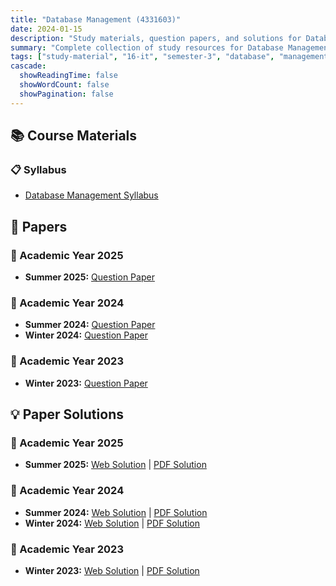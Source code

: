 ```yaml
---
title: "Database Management (4331603)"
date: 2024-01-15
description: "Study materials, question papers, and solutions for Database Management (4331603) - Information Technology, Semester 3"
summary: "Complete collection of study resources for Database Management including syllabus, question papers from 2023-2025, and detailed solutions"
tags: ["study-material", "16-it", "semester-3", "database", "management", "4331603"]
cascade:
  showReadingTime: false
  showWordCount: false
  showPagination: false
---
```


## 📚 Course Materials

### 📋 Syllabus

- [Database Management Syllabus](4331603.pdf)

## 📝 Papers

### 📅 Academic Year 2025

- **Summer 2025:** [Question Paper](4331603-Summer-2025.pdf)

### 📅 Academic Year 2024

- **Summer 2024:** [Question Paper](4331603-Summer-2024.pdf)
- **Winter 2024:** [Question Paper](4331603-Winter-2024.pdf)

### 📅 Academic Year 2023

- **Winter 2023:** [Question Paper](4331603-Winter-2023.pdf)

## 💡 Paper Solutions

### 📅 Academic Year 2025

- **Summer 2025:** [Web Solution](4331603-summer-2025-solution) | [PDF Solution](4331603-summer-2025-solution.pdf)

### 📅 Academic Year 2024

- **Summer 2024:** [Web Solution](4331603-summer-2024-solution) | [PDF Solution](4331603-summer-2024-solution.pdf)
- **Winter 2024:** [Web Solution](4331603-winter-2024-solution) | [PDF Solution](4331603-winter-2024-solution.pdf)

### 📅 Academic Year 2023

- **Winter 2023:** [Web Solution](4331603-winter-2023-solution) | [PDF Solution](4331603-winter-2023-solution.pdf)
